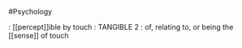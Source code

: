 #Psychology 

: [[percept]]ible by touch : TANGIBLE
2
: of, relating to, or being the [[sense]] of touch